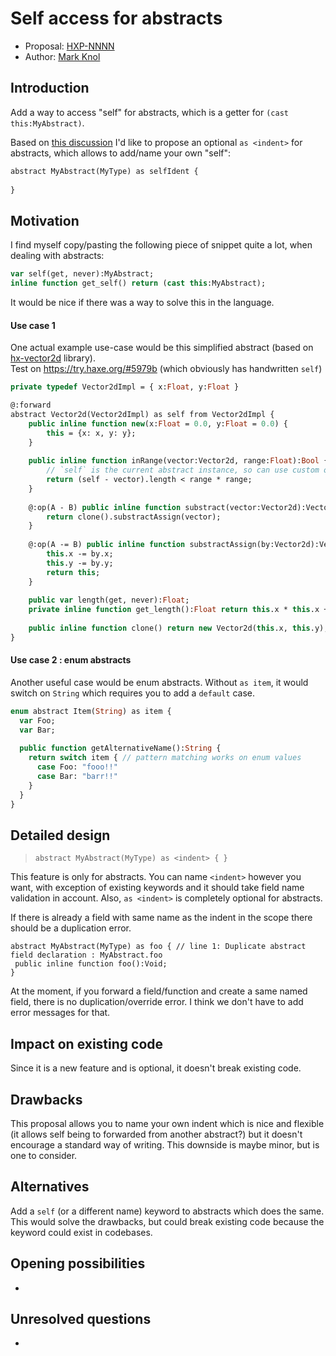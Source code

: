 # Self access for abstracts

* Proposal: [HXP-NNNN](NNNN-abstract-self-indent.md)
* Author: [Mark Knol](https://github.com/markknol)

## Introduction

Add a way to access "self" for abstracts, which is a getter for `(cast this:MyAbstract)`.

Based on [this discussion](https://github.com/HaxeFoundation/haxe/issues/8162) I'd like to propose an optional `as <indent>` for abstracts, which allows to add/name your own "self":

```haxe
abstract MyAbstract(MyType) as selfIdent {
  
}
```

## Motivation

I find myself copy/pasting the following piece of snippet quite a lot, when dealing with abstracts:
```haxe
var self(get, never):MyAbstract;
inline function get_self() return (cast this:MyAbstract);
```
It would be nice if there was a way to solve this in the language.

#### Use case 1 
One actual example use-case would be this simplified abstract (based on [hx-vector2d](https://github.com/markknol/hx-vector2d/blob/master/src/geom/Vector2d.hx#L89) library).  
Test on https://try.haxe.org/#5979b (which obviously has handwritten `self`)

```haxe
private typedef Vector2dImpl = { x:Float, y:Float }

@:forward
abstract Vector2d(Vector2dImpl) as self from Vector2dImpl {
    public inline function new(x:Float = 0.0, y:Float = 0.0) {
		this = {x: x, y: y};
	}
    
	public inline function inRange(vector:Vector2d, range:Float):Bool {
		// `self` is the current abstract instance, so can use custom operators
		return (self - vector).length < range * range;
	}
    
 	@:op(A - B) public inline function substract(vector:Vector2d):Vector2d {
		return clone().substractAssign(vector);
	}
    
	@:op(A -= B) public inline function substractAssign(by:Vector2d):Vector2d {
		this.x -= by.x;
		this.y -= by.y;
		return this;
	}
    
	public var length(get, never):Float;
	private inline function get_length():Float return this.x * this.x + this.y * this.y;
    
	public inline function clone() return new Vector2d(this.x, this.y);
}
```

#### Use case 2 : enum abstracts
Another useful case would be enum abstracts. Without `as item`, it would switch on `String` which requires you to add a `default` case.

```haxe
enum abstract Item(String) as item {
  var Foo;
  var Bar;
  
  public function getAlternativeName():String {
    return switch item { // pattern matching works on enum values
      case Foo: "fooo!!"
      case Bar: "barr!!"
    }
  }
}
```

## Detailed design

> `abstract MyAbstract(MyType) as <indent> { }`

This feature is only for abstracts. You can name `<indent>` however you want, with exception of existing keywords and it should take field name validation in account. 
Also, `as <indent>` is completely optional for abstracts.

If there is already a field with same name as the indent in the scope there should be a duplication error.

 ```
abstract MyAbstract(MyType) as foo { // line 1: Duplicate abstract field declaration : MyAbstract.foo
  public inline function foo():Void; 
}
 ```

At the moment, if you forward a field/function and create a same named field,
there is no duplication/override error. I think we don't have to add error messages for that.

## Impact on existing code

Since it is a new feature and is optional, it doesn't break existing code. 

## Drawbacks

This proposal allows you to name your own indent which is nice and flexible (it allows self being to forwarded from another abstract?) but it doesn't encourage a standard way of writing.
This downside is maybe minor, but is one to consider.

## Alternatives

Add a `self` (or a different name) keyword to abstracts which does the same. 
This would solve the drawbacks, but could break existing code because the keyword could exist in codebases.

## Opening possibilities

-

## Unresolved questions

-
